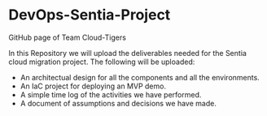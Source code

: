 # DevOps-Sentia-Project
GitHub page of Team Cloud-Tigers

In this Repository we will upload the deliverables needed for the Sentia cloud migration project.
The following will be uploaded:

- An architectual design for all the components and all the environments.
- An IaC project for deploying an MVP demo.
- A simple time log of the activities we have performed.
- A document of assumptions and decisions we have made.
